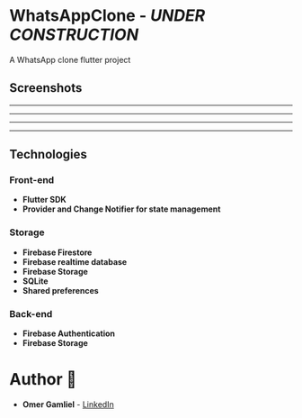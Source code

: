 # WhatsAppClone - _UNDER CONSTRUCTION_

A WhatsApp clone flutter project

## Screenshots

-------------------
-------------------
-------------------
-------------------

## Technologies

### Front-end

- **Flutter SDK**
- **Provider and Change Notifier for state management**

### Storage
 - **Firebase Firestore**
 - **Firebase realtime database**
 - **Firebase Storage**
 - **SQLite**
 - **Shared preferences**

### Back-end
- **Firebase Authentication**
- **Firebase Storage**

# Author 🙋

-   **Omer Gamliel** - [LinkedIn](https://www.linkedin.com/in/omer-gamliel-6a813a188/)
